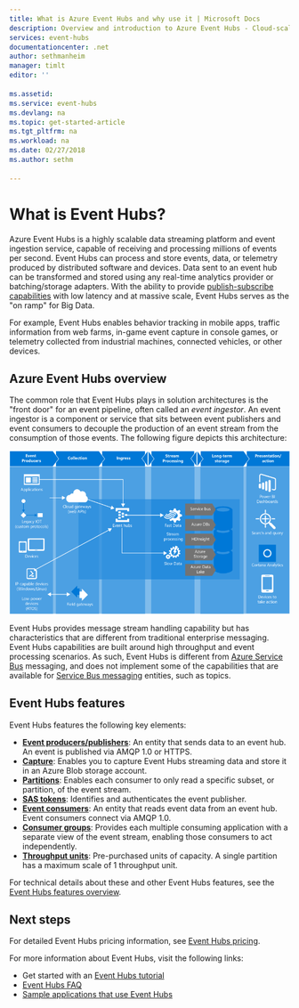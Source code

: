```yaml
---
title: What is Azure Event Hubs and why use it | Microsoft Docs
description: Overview and introduction to Azure Event Hubs - Cloud-scale telemetry ingestion from websites, apps, and devices
services: event-hubs
documentationcenter: .net
author: sethmanheim
manager: timlt
editor: ''

ms.assetid:
ms.service: event-hubs
ms.devlang: na
ms.topic: get-started-article
ms.tgt_pltfrm: na
ms.workload: na
ms.date: 02/27/2018
ms.author: sethm

---
```

# What is Event Hubs?

Azure Event Hubs is a highly scalable data streaming platform and event ingestion service, capable of receiving and processing millions of events per second. Event Hubs can process and store events, data, or telemetry produced by distributed software and devices. Data sent to an event hub can be transformed and stored using any real-time analytics provider or batching/storage adapters. With the ability to provide [publish-subscribe capabilities](/biztalk/core/publish-and-subscribe-architecture) with low latency and at massive scale, Event Hubs serves as the "on ramp" for Big Data.

For example, Event Hubs enables behavior tracking in mobile apps, traffic information from web farms, in-game event capture in console games, or telemetry collected from industrial machines, connected vehicles, or other devices.

## Azure Event Hubs overview

The common role that Event Hubs plays in solution architectures is the "front door" for an event pipeline, often called an *event ingestor*. An event ingestor is a component or service that sits between event publishers and event consumers to decouple the production of an event stream from the consumption of those events. The following figure depicts this architecture:

![Event Hubs](./media/event-hubs-what-is-event-hubs/event_hubs_full_pipeline.png)

Event Hubs provides message stream handling capability but has characteristics that are different from traditional enterprise messaging. Event Hubs capabilities are built around high throughput and event processing scenarios. As such, Event Hubs is different from [Azure Service Bus](https://azure.microsoft.com/services/service-bus/) messaging, and does not implement some of the capabilities that are available for [Service Bus messaging](/azure/service-bus-messaging/) entities, such as topics.

## Event Hubs features

Event Hubs features the following key elements:

- [**Event producers/publishers**](event-hubs-features.md#event-publishers): An entity that sends data to an event hub. An event is published via AMQP 1.0 or HTTPS.
- [**Capture**](event-hubs-features.md#capture): Enables you to capture Event Hubs streaming data and store it in an Azure Blob storage account.
- [**Partitions**](event-hubs-features.md#partitions): Enables each consumer to only read a specific subset, or partition, of the event stream.
- [**SAS tokens**](event-hubs-features.md#sas-tokens): Identifies and authenticates the event publisher.
- [**Event consumers**](event-hubs-features.md#event-consumers): An entity that reads event data from an event hub. Event consumers connect via AMQP 1.0. 
- [**Consumer groups**](event-hubs-features.md#consumer-groups): Provides each multiple consuming application with a separate view of the event stream, enabling those consumers to act independently.
- [**Throughput units**](event-hubs-features.md#capacity): Pre-purchased units of capacity. A single partition has a maximum scale of 1 throughput unit.

For technical details about these and other Event Hubs features, see the [Event Hubs features overview](event-hubs-features.md). 

## Next steps

For detailed Event Hubs pricing information, see [Event Hubs pricing](https://azure.microsoft.com/pricing/details/event-hubs/).

For more information about Event Hubs, visit the following links:

* Get started with an [Event Hubs tutorial](event-hubs-dotnet-standard-getstarted-send.md)
* [Event Hubs FAQ](event-hubs-faq.md)
* [Sample applications that use Event Hubs](https://github.com/Azure/azure-event-hubs/tree/master/samples)
 
 


